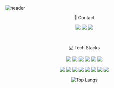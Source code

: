![header](https://capsule-render.vercel.app/api?type=waving&color=black&text=Minji%20Lee&fontColor=ffffff&fontSize=40&height=150&fontAlignY=30&section=header)

<!--연락망-->
<p align='center'>
📧 Contact
</p>
<p align='center'>
  <!--메일-->
  <img src="https://img.shields.io/badge/Gmail-D14836?style=flat&logo=gmail&logoColor=white"/>
  <!--기술블로그-->
  <a href="https://velog.io/@tengury5/posts"><img src="https://img.shields.io/badge/Velog-20C997?style=flat&logo=Velog&logoColor=white"/></a>
  <!--링크드인-->
  <a href="https://www.linkedin.com/in/minji-lee-94303832b/"><img src="https://img.shields.io/badge/LinkedIn-0077B5?style=flat&logo=linkedin&logoColor=white"/></a>
</p><br>

<!--GitHub 상태 카드-->
<p>
  
</p>

<!--기술 스택-->
<p align='center'>
💻 Tech Stacks
</p>
<p align='center'>
  <!--파이썬-->
  <img src="https://img.shields.io/badge/Python-3776AB?style=flat&logo=python&logoColor=white"/>
  <!--MySQL-->
  <img src="https://img.shields.io/badge/MySQL-4479A1?style=flat&logo=mysql&logoColor=white"/>
  <!--PostgreSQL-->
  <img src="https://img.shields.io/badge/PostgreSQL-4169E1?style=flat&logo=postgresql&logoColor=white"/>
  <!--AWS-->
  <img src="https://img.shields.io/badge/Amazon_AWS-FF9900?style=flat&logo=amazonaws&logoColor=white"/>
  <!--Airflow-->
  <img src="https://img.shields.io/badge/Airflow-017CEE?style=flat&logo=Apache%20Airflow&logoColor=white"/>
  <!--Docker-->
  <img src="https://img.shields.io/badge/docker-2496ED?style=flat&logo=docker&logoColor=white"/>
</p>
<p align='center'>
  <!--vscode-->
  <img src="https://img.shields.io/badge/Visual_Studio_Code-0078D4?style=flat&logo=visual%20studio%20code&logoColor=white"/>
  <!--GitHub-->
  <img src="https://img.shields.io/badge/GitHub-181717?style=flat&logo=github&logoColor=white"/>
  <!--노션-->
  <img src="https://img.shields.io/badge/Notion-000000?style=flat&logo=notion&logoColor=white"/>
  <!--태블로-->
  <img src="https://img.shields.io/badge/Tableau-E97627?style=flat&logo=Tableau&logoColor=white"/>
  <!--피그마-->
  <img src="https://img.shields.io/badge/Figma-F24E1E?style=flat&logo=figma&logoColor=white"/>
  <!--미로-->
  <img src="https://img.shields.io/badge/Miro-050038?style=flat&logo=Miro&logoColor=white"/>
  <!--캔바-->
  <img src="https://img.shields.io/badge/Canva-%2300C4CC.svg?&style=flat&logo=Canva&logoColor=white"/>
  <!--일러스트레이터-->
  <img src="https://img.shields.io/badge/Adobe%20Illustrator-FF9A00?style=flat&logo=adobe%20illustrator&logoColor=white"/>
</p>

<!--많이 사용한 언어-->
<p align="center">
  <a href="https://github.com/anuraghazra/github-readme-stats">
    <img src="https://github-readme-stats.vercel.app/api/top-langs/?username=minZmax&layout=compact&theme=nightowl" alt="Top Langs" />
  </a>
</p>

<!--커밋시각 통계-->
